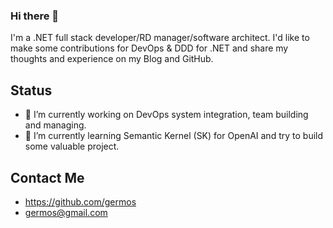 ### Hi there 👋

I'm a .NET full stack developer/RD manager/software architect.
I'd like to make some contributions for DevOps & DDD for .NET and share my thoughts and experience on my Blog and GitHub.

## Status

- 🔭 I’m currently working on DevOps system integration, team building and managing.
- 🌱 I’m currently learning Semantic Kernel (SK) for OpenAI and try to build some valuable project.

## Contact Me

- https://github.com/germos
- germos@gmail.com
